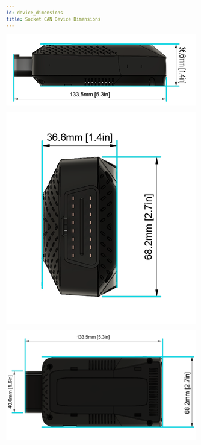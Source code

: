```yaml
---
id: device_dimensions
title: Socket CAN Device Dimensions
---
```




![Device dimensions](/img/hardware/autopi_tmu_socketcan/device_dimensions/device_dimensions_4.png)


![Device dimensions](/img/hardware/autopi_tmu_socketcan/device_dimensions/device_dimensions_5.png)


![Device dimensions](/img/hardware/autopi_tmu_socketcan/device_dimensions/device_dimensions_6.png)
